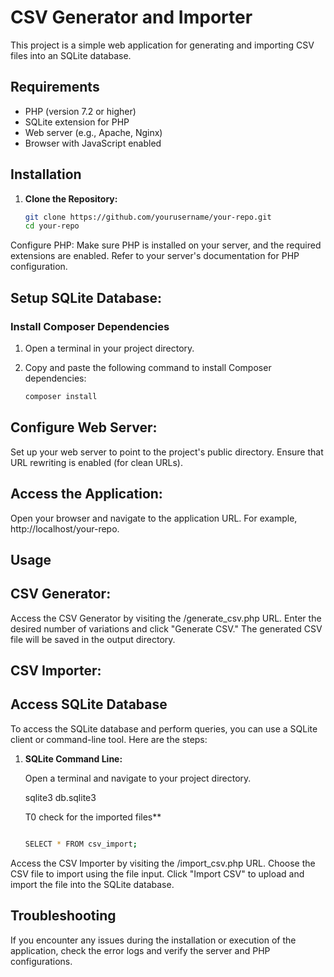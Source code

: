
# CSV Generator and Importer

This project is a simple web application for generating and importing CSV files into an SQLite database.

## Requirements

- PHP (version 7.2 or higher)
- SQLite extension for PHP
- Web server (e.g., Apache, Nginx)
- Browser with JavaScript enabled

## Installation

1. **Clone the Repository:**
   ```bash
   git clone https://github.com/yourusername/your-repo.git
   cd your-repo
Configure PHP:
Make sure PHP is installed on your server, and the required extensions are enabled. Refer to your server's documentation for PHP configuration.

## Setup SQLite Database:
### Install Composer Dependencies

1. Open a terminal in your project directory.
2. Copy and paste the following command to install Composer dependencies:

   ```bash
   composer install

## Configure Web Server:
Set up your web server to point to the project's public directory. Ensure that URL rewriting is enabled (for clean URLs).

## Access the Application:
Open your browser and navigate to the application URL. For example, http://localhost/your-repo.

## Usage
## CSV Generator:

Access the CSV Generator by visiting the /generate_csv.php URL.
Enter the desired number of variations and click "Generate CSV."
The generated CSV file will be saved in the output directory.
## CSV Importer:
## Access SQLite Database

To access the SQLite database and perform queries, you can use a SQLite client or command-line tool. Here are the steps:

1. **SQLite Command Line:**

   Open a terminal and navigate to your project directory.

   sqlite3 db.sqlite3
   
   T0 check for the imported files**
   ```bash
   
   SELECT * FROM csv_import;

Access the CSV Importer by visiting the /import_csv.php URL.
Choose the CSV file to import using the file input.
Click "Import CSV" to upload and import the file into the SQLite database.
## Troubleshooting
If you encounter any issues during the installation or execution of the application, check the error logs and verify the server and PHP configurations.
